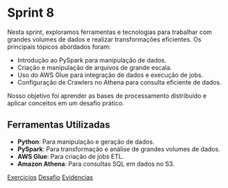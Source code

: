 # Sprint 8 

Nesta sprint, exploramos ferramentas e tecnologias para trabalhar com grandes volumes de dados e realizar transformações eficientes. Os principais tópicos abordados foram:

- Introdução ao PySpark para manipulação de dados.
- Criação e manipulação de arquivos de grande escala.
- Uso do AWS Glue para integração de dados e execução de jobs.
- Configuração de Crawlers no Athena para consulta eficiente de dados.

Nosso objetivo foi aprender as bases de processamento distribuído e aplicar conceitos em um desafio prático.

## Ferramentas Utilizadas
- **Python**: Para manipulação e geração de dados.
- **PySpark**: Para transformação e análise de grandes volumes de dados.
- **AWS Glue**: Para criação de jobs ETL.
- **Amazon Athena**: Para consultas SQL em dados no S3.

[Exercicios](../Exercicios/) 
[Desafio](../Desafio/)
[Evidencias](../Evidencias/)
